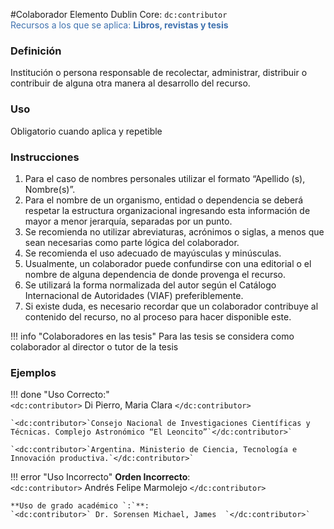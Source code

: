 #Colaborador
Elemento Dublin Core: `dc:contributor`  
<span style="color:#3F72AF">Recursos a los que se aplica: __Libros, revistas y tesis__ </span>  

### __Definición__
Institución o persona responsable de recolectar, administrar, distribuir o contribuir de alguna otra manera al desarrollo del recurso.

### __Uso__
Obligatorio cuando aplica y repetible  

### __Instrucciones__
1. Para el caso de nombres personales utilizar el formato “Apellido (s), Nombre(s)”.
2. Para el nombre de un organismo, entidad o dependencia se deberá respetar la estructura organizacional ingresando esta información de mayor a menor jerarquía, separadas por un punto.
3. Se recomienda no utilizar abreviaturas, acrónimos o siglas, a menos que sean necesarias como parte lógica del colaborador.
4. Se recomienda el uso adecuado de mayúsculas y minúsculas.
5. Usualmente, un colaborador puede confundirse con una editorial o el nombre de alguna dependencia de donde provenga el recurso.
6. Se utilizará la forma normalizada del autor según el Catálogo Internacional de Autoridades (VIAF) preferiblemente.
7. Si existe duda, es necesario recordar que un colaborador contribuye al contenido del recurso, no al proceso para hacer disponible este.

 !!! info "Colaboradores en las tesis"
    Para las tesis se considera como colaborador al director o tutor de la tesis

### __Ejemplos__

!!! done "Uso Correcto:"  
    `<dc:contributor>` Di Pierro, Maria Clara `</dc:contributor>`    

    `<dc:contributor>`Consejo Nacional de Investigaciones Científicas y  Técnicas. Complejo Astronómico “El Leoncito”`</dc:contributor>`  

    `<dc:contributor>`Argentina. Ministerio de Ciencia, Tecnología e  Innovación productiva.`</dc:contributor>`  


!!! error "Uso Incorrecto"
    **Orden Incorrecto**:  
    `<dc:contributor>` Andrés Felipe Marmolejo `</dc:contributor>`  

    **Uso de grado académico `:`**:  
    `<dc:contributor>` Dr. Sorensen Michael, James  `</dc:contributor>`


